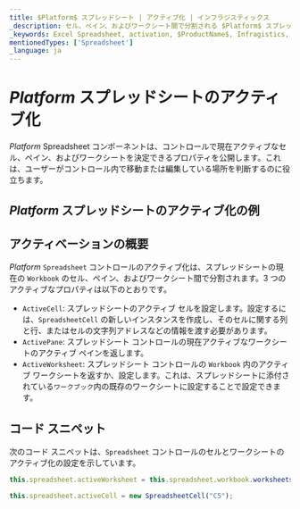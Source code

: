 ```yaml
---
title: $Platform$ スプレッドシート | アクティブ化 | インフラジスティックス
_description: セル、ペイン、およびワークシート間で分割される $Platform$ スプレッドシート コントロールのアクティブ化を使用する方法について説明します。$ProductName$ スプレッドシートのサンプルを是非お試しください!
_keywords: Excel Spreadsheet, activation, $ProductName$, Infragistics, Excel スプレッドシート、アクティブ化, インフラジスティックス
mentionedTypes: ['Spreadsheet']
_language: ja
---
```

# $Platform$ スプレッドシートのアクティブ化

$Platform$ Spreadsheet コンポーネントは、コントロールで現在アクティブなセル、ペイン、およびワークシートを決定できるプロパティを公開します。これは、ユーザーがコントロール内で移動または編集している場所を判断するのに役立ちます。

## $Platform$ スプレッドシートのアクティブ化の例


<code-view style="height: 500px"
           data-demos-base-url="{environment:dvDemosBaseUrl}"
           iframe-src="{environment:dvDemosBaseUrl}/excel/spreadsheet-activation"
           alt="$Platform$ スプレッドシートのアクティブ化の例"
           github-src="excel/spreadsheet/activation">
</code-view>

<div class="divider--half"></div>

## アクティベーションの概要

$Platform$ `Spreadsheet` コントロールのアクティブ化は、スプレッドシートの現在の `Workbook` のセル、ペイン、およびワークシート間で分割されます。3 つの アクティブなプロパティは以下のとおりです。

- `ActiveCell`: スプレッドシートのアクティブ セルを設定します。設定するには、`SpreadsheetCell` の新しいインスタンスを作成し、そのセルに関する列と行、またはセルの文字列アドレスなどの情報を渡す必要があります。
- `ActivePane`: スプレッドシート コントロールの現在アクティブなワークシートのアクティブ ペインを返します。
- `ActiveWorksheet`: スプレッドシート コントロールの `Workbook` 内のアクティブ ワークシートを返すか、設定します。これは、スプレッドシートに添付されている`ワークブック`内の既存のワークシートに設定することで設定できます。

## コード スニペット

次のコード スニペットは、`Spreadsheet` コントロールのセルとワークシートのアクティブ化の設定を示しています。

```ts
this.spreadsheet.activeWorksheet = this.spreadsheet.workbook.worksheets(1);

this.spreadsheet.activeCell = new SpreadsheetCell("C5");
```
